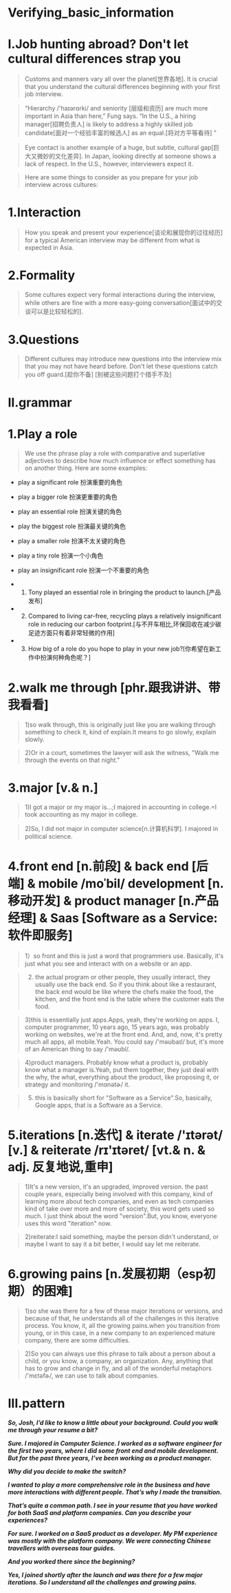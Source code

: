 # Verifying_basic_information

# I.Job hunting abroad? Don't let cultural differences strap you
> Customs and manners vary all over the planet[世界各地]. It is crucial that you understand the cultural differences beginning with your first job interview.

> “Hierarchy /'haɪərɑrki/ and seniority [层级和资历] are much more important in Asia than here,” Fung says. “In the U.S., a hiring manager[招聘负责人] is likely to address a highly skilled job candidate[面对一个经验丰富的候选人] as an equal.[将对方平等看待] ”

> Eye contact is another example of a huge, but subtle, cultural gap[巨大又微妙的文化差异]. In Japan, looking directly at someone shows a lack of respect. In the U.S., however, interviewers expect it.

> Here are some things to consider as you prepare for your job interview across cultures:

# 1.Interaction
> How you speak and present your experience[谈论和展现你的过往经历] for a typical American interview may be different from what is expected in Asia.

# 2.Formality
> Some cultures expect very formal interactions during the interview, while others are fine with a more easy-going conversation[面试中的交谈可以是比较轻松的].

# 3.Questions
> Different cultures may introduce new questions into the interview mix that you may not have heard before. Don't let these questions catch you off guard.[趁你不备] [别被这些问题打个措手不及]

# II.grammar
# 1.Play a role
> We use the phrase play a role with comparative and superlative adjectives to describe how much influence or effect something has on another thing. Here are some examples:

- play a significant role 扮演重要的角色 

- play a bigger role 扮演更重要的角色 

- play an essential role 扮演关键的角色 

- play the biggest role 扮演最关键的角色 

- play a smaller role 扮演不太关键的角色 

- play a tiny role 扮演一个小角色 

- play an insignificant role 扮演一个不重要的角色

- 1. Tony played an essential role in bringing the product to launch.[产品发布]

- 2. Compared to living car-free, recycling plays a relatively insignificant role in reducing our carbon footprint.[与不开车相比,环保回收在减少碳足迹方面只有着非常轻微的作用]

- 3. How big of a role do you hope to play in your new job?[你希望在新工作中扮演何种角色呢？]

# 2.walk me through [phr.跟我讲讲、带我看看]
> 1)so walk through, this is originally just like you are walking through something to check it, kind of explain.It means to go slowly, explain slowly.

> 2)Or in a court, sometimes the lawyer will ask the witness, "Walk me through the events on that night."

# 3.major [v.& n.]
> 1)I got a major or my major is...;I majored in accounting in college.=I took accounting as my major in college.

> 2)So, I did not major in computer science[n.计算机科学]. I majored in political science.

# 4.front end [n.前段] & back end [后端] & mobile /moˈbil/  development [n.移动开发] & product manager [n.产品经理] & Saas [Software as a Service:软件即服务]
> 1）so front and this is just a word that programmers use. Basically, it's just what you see and interact with on a website or an app.

> 2) the actual program or other people, they usually interact, they usually use the back end. So if you think about like a restaurant, the back end would be like where the chefs make the food, the kitchen, and the front end is the table where the customer eats the food.

> 3)this is essentially just apps.Apps, yeah, they're working on apps. I, computer programmer, 10 years ago, 15 years ago, was probably working on websites, we're at the front end. And, and, now, it's pretty much all apps, all mobile.Yeah. You could say /'məʊbaɪl/ but, it's more of an American thing to say /'məʊbl/.

> 4)product managers. Probably know what a product is, probably know what a manager is.Yeah, put them together, they just deal with the why, the what, everything about the product, like proposing it, or strategy and monitoring /'mɑnətɚ/ it.

> 5) this is basically short for "Software as a Service".So, basically, Google apps, that is a Software as a Service.

# 5.iterations [n.迭代] &  iterate /'ɪtərət/ [v.] & reiterate /rɪ'ɪtəret/ [vt.& n. & adj. 反复地说,重申]
> 1)It's a new version, it's an upgraded, improved version. the past couple years, especially being involved with this company, kind of learning more about tech companies, and even as tech companies kind of take over more and more of society, this word gets used so much. I just think about the word "version".But, you know, everyone uses this word "iteration" now.

> 2)reiterate:I said something, maybe the person didn't understand, or maybe I want to say it a bit better, I would say let me reiterate.

# 6.growing pains [n.发展初期（esp初期）的困难]
> 1)so she was there for a few of these major iterations or versions, and because of that, he understands all of the challenges in this iterative process. You know, it, all the growing pains.when you transition from young, or in this case, in a new company to an experienced mature company, there are some difficulties.

> 2)So you can always use this phrase to talk about a person about a child, or you know, a company, an organization. Any, anything that has to grow and change in fly, and all of the wonderful metaphors /'mɛtəfɚ/, we can use to talk about companies.

# III.pattern
***So, Josh, I’d like to know a little about your background. Could you walk me through your resume a bit?***

***Sure. I majored in Computer Science. I worked as a software engineer for the first two years, where I did some front end and mobile development. But for the past three years, I’ve been working as a product manager.***

***Why did you decide to make the switch?***

***I wanted to play a more comprehensive role in the business and have more interactions with different people. That’s why I made the transition.***

***That’s quite a common path. I see in your resume that you have worked for both SaaS and platform companies. Can you describe your experiences?***

***For sure. I worked on a SaaS product as a developer. My PM experience was mostly with the platform company. We were connecting Chinese travellers with overseas tour guides.***

***And you worked there since the beginning?***

***Yes, I joined shortly after the launch and was there for a few major iterations. So I understand all the challenges and growing pains.***





